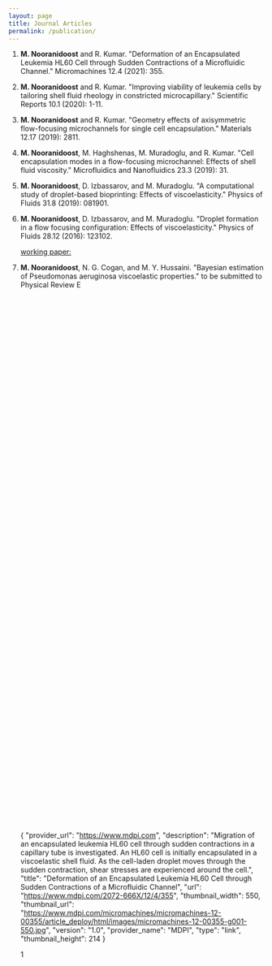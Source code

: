 ```yaml
---
layout: page
title: Journal Articles
permalink: /publication/
---
```


<ol>
<li><b>M. Nooranidoost</b> and R. Kumar. "Deformation of an Encapsulated Leukemia HL60 Cell through Sudden Contractions of a Microfluidic Channel." Micromachines 12.4 (2021): 355.</li>
<p></p>

<li><b>M. Nooranidoost</b> and R. Kumar. "Improving viability of leukemia cells by tailoring shell fluid rheology in constricted microcapillary." Scientific Reports 10.1 (2020): 1-11.</li>
<p></p>

<li><b>M. Nooranidoost</b> and R. Kumar. "Geometry effects of axisymmetric flow-focusing microchannels for single cell encapsulation." Materials 12.17 (2019): 2811.</li>
<p></p>

<li><b>M. Nooranidoost</b>, M. Haghshenas, M. Muradoglu, and R. Kumar. "Cell encapsulation modes in a flow-focusing microchannel: Effects of shell fluid viscosity." Microfluidics and Nanofluidics 23.3 (2019): 31.</li>
<p></p>

<li><b>M. Nooranidoost</b>, D. Izbassarov, and M. Muradoglu. "A computational study of droplet-based bioprinting: Effects of viscoelasticity." Physics of Fluids 31.8 (2019): 081901.</li>
<p></p>

<li><b>M. Nooranidoost</b>, D. Izbassarov, and M. Muradoglu. "Droplet formation in a flow focusing configuration: Effects of viscoelasticity." Physics of Fluids 28.12 (2016): 123102.</li>  
<p></p>

<p> <p>  
<u>working paper:</u>
<li><b>M. Nooranidoost</b>, N. G. Cogan, and M. Y. Hussaini. "Bayesian estimation of Pseudomonas aeruginosa viscoelastic properties." to be submitted to Physical Review E </li> 
</p></p>
  



<div class="iframely-embed"><div class="iframely-responsive" style="height: 140px; padding-bottom: 0;"><a href="https://www.nature.com/articles/s41598-020-67739-3?error=cookies_not_supported&code=3f6d8c05-1ece-4b94-9f63-8fce57ecb4f1" data-iframely-url="//cdn.iframe.ly/lxiHTUc"></a></div></div><script async src="//cdn.iframe.ly/embed.js" charset="utf-8"></script>



<div class="iframely-embed"><div class="iframely-responsive" style="height: 140px; padding-bottom: 0;"><a href="https://aip.scitation.org/doi/10.1063/1.4971841" data-iframely-url="//cdn.iframe.ly/iN9DYTU"></a></div></div><script async src="//cdn.iframe.ly/embed.js" charset="utf-8"></script>


<div class="iframely-embed"><div class="iframely-responsive" style="height: 140px; padding-bottom: 0;"><a href="https://aip.scitation.org/doi/10.1063/1.5108824" data-iframely-url="//aip.scitation.org/doi/full/10.1063/1.5108824"></a></div></div><script async src="//cdn.iframe.ly/embed.js" charset="utf-8"></script>


<div class="iframely-embed"><div class="iframely-responsive" style="height: 170px; padding-bottom: 0;"><a href="https://link.springer.com/article/10.1007/s10404-019-2196-z" data-iframely-url="//cdn.iframe.ly/6E5Iqnp"></a></div></div><script async src="//cdn.iframe.ly/embed.js" charset="utf-8"></script>



<div class="iframely-embed"><div class="iframely-responsive" style="height: 140px; padding-bottom: 0;"><a href="https://www.mdpi.com/1996-1944/12/17/2811" data-iframely-url="//cdn.iframe.ly/kvPPmoL"></a></div></div><script async src="//cdn.iframe.ly/embed.js" charset="utf-8"></script>



<div class="iframely-embed"><div class="iframely-responsive" style="height: 140px; padding-bottom: 0;"><a href="https://www.mdpi.com/2072-666X/12/4/355" data-iframely-url="//cdn.iframe.ly/isGTFl1"></a></div></div><script async src="//cdn.iframe.ly/embed.js" charset="utf-8"></script>


<div class="iframely-embed"><div class="iframely-responsive" style="height: 170px; padding-bottom: 0;"><a href="https://scholar.google.com/citations?user=PWU2CdgAAAAJ&hl=en" data-iframely-url="//cdn.iframe.ly/JP0VH4k"></a></div></div><script async src="//cdn.iframe.ly/embed.js" charset="utf-8"></script>
 
 


{
    "provider_url": "https://www.mdpi.com", 
    "description": "Migration of an encapsulated leukemia HL60 cell through sudden contractions in a capillary tube is investigated. An HL60 cell is initially encapsulated in a viscoelastic shell fluid. As the cell-laden droplet moves through the sudden contraction, shear stresses are experienced around the cell.", 
    "title": "Deformation of an Encapsulated Leukemia HL60 Cell through Sudden Contractions of a Microfluidic Channel", 
    "url": "https://www.mdpi.com/2072-666X/12/4/355", 
    "thumbnail_width": 550, 
    "thumbnail_url": "https://www.mdpi.com/micromachines/micromachines-12-00355/article_deploy/html/images/micromachines-12-00355-g001-550.jpg", 
    "version": "1.0", 
    "provider_name": "MDPI", 
    "type": "link", 
    "thumbnail_height": 214
}
 
1

</ol>

